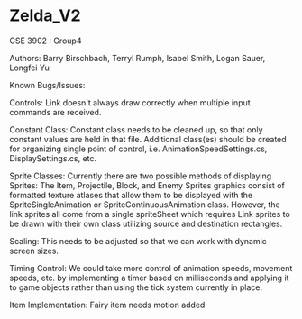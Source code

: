 # Zelda_V2

CSE 3902 : Group4

Authors: Barry Birschbach, Terryl Rumph, Isabel Smith, Logan Sauer, Longfei Yu


Known Bugs/Issues:

Controls:  Link doesn't always draw correctly when multiple input commands are received.

Constant Class:  Constant class needs to be cleaned up, so that only constant values are held in that file.  Additional class(es) should be created for organizing single point of control, i.e. AnimationSpeedSettings.cs,
                 DisplaySettings.cs, etc.

Sprite Classes:  Currently there are two possible methods of displaying Sprites:  The Item, Projectile, Block, and Enemy Sprites graphics consist of formatted texture atlases that allow them to be displayed with
                the SpriteSingleAnimation or SpriteContinuousAnimation class.  However, the link sprites all come from a single spriteSheet which requires Link sprites to be drawn with their own class utilizing
                source and destination rectangles.

Scaling:  This needs to be adjusted so that we can work with dynamic screen sizes.

Timing Control:  We could take more control of animation speeds, movement speeds, etc.  by implementing a timer based on milliseconds and applying it to game objects rather than using the tick system currently
                 in place.

Item Implementation:  Fairy item needs motion added



